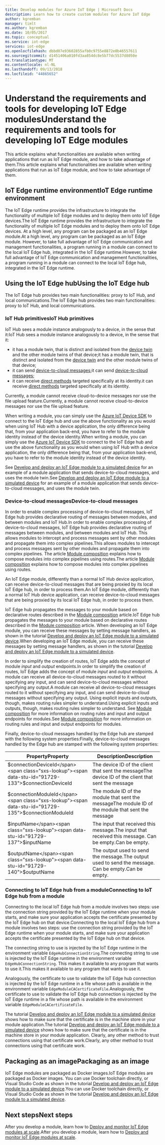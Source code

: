 ```yaml
---
title: Develop modules for Azure IoT Edge | Microsoft Docs
description: Learn how to create custom modules for Azure IoT Edge
author: kgremban
manager: timlt
ms.author: kgremban
ms.date: 10/05/2017
ms.topic: conceptual
ms.service: iot-edge
services: iot-edge
ms.openlocfilehash: dbbd07e93602855afb0c9755e8872e0b46557611
ms.sourcegitcommit: d1451406a010fd3aa854dc8e5b77dc5537d8050e
ms.translationtype: MT
ms.contentlocale: nl-NL
ms.lasthandoff: 09/13/2018
ms.locfileid: "44865652"
---
```

# <a name="understand-the-requirements-and-tools-for-developing-iot-edge-modules"></a><span data-ttu-id="91729-103">Understand the requirements and tools for developing IoT Edge modules</span><span class="sxs-lookup"><span data-stu-id="91729-103">Understand the requirements and tools for developing IoT Edge modules</span></span>

<span data-ttu-id="91729-104">This article explains what functionalities are available when writing applications that run as IoT Edge module, and how to take advantage of them.</span><span class="sxs-lookup"><span data-stu-id="91729-104">This article explains what functionalities are available when writing applications that run as IoT Edge module, and how to take advantage of them.</span></span>

## <a name="iot-edge-runtime-environment"></a><span data-ttu-id="91729-105">IoT Edge runtime environment</span><span class="sxs-lookup"><span data-stu-id="91729-105">IoT Edge runtime environment</span></span>
<span data-ttu-id="91729-106">The IoT Edge runtime provides the infrastructure to integrate the functionality of multiple IoT Edge modules and to deploy them onto IoT Edge devices.</span><span class="sxs-lookup"><span data-stu-id="91729-106">The IoT Edge runtime provides the infrastructure to integrate the functionality of multiple IoT Edge modules and to deploy them onto IoT Edge devices.</span></span> <span data-ttu-id="91729-107">At a high level, any program can be packaged as an IoT Edge module.</span><span class="sxs-lookup"><span data-stu-id="91729-107">At a high level, any program can be packaged as an IoT Edge module.</span></span> <span data-ttu-id="91729-108">However, to take full advantage of IoT Edge communication and management functionalities, a program running in a module can connect to the local IoT Edge hub, integrated in the IoT Edge runtime.</span><span class="sxs-lookup"><span data-stu-id="91729-108">However, to take full advantage of IoT Edge communication and management functionalities, a program running in a module can connect to the local IoT Edge hub, integrated in the IoT Edge runtime.</span></span>

## <a name="using-the-iot-edge-hub"></a><span data-ttu-id="91729-109">Using the IoT Edge hub</span><span class="sxs-lookup"><span data-stu-id="91729-109">Using the IoT Edge hub</span></span>
<span data-ttu-id="91729-110">The IoT Edge hub provides two main functionalities: proxy to IoT Hub, and local communications.</span><span class="sxs-lookup"><span data-stu-id="91729-110">The IoT Edge hub provides two main functionalities: proxy to IoT Hub, and local communications.</span></span>

### <a name="iot-hub-primitives"></a><span data-ttu-id="91729-111">IoT Hub primitives</span><span class="sxs-lookup"><span data-stu-id="91729-111">IoT Hub primitives</span></span>
<span data-ttu-id="91729-112">IoT Hub sees a module instance analogously to a device, in the sense that it:</span><span class="sxs-lookup"><span data-stu-id="91729-112">IoT Hub sees a module instance analogously to a device, in the sense that it:</span></span>

* <span data-ttu-id="91729-113">it has a module twin, that is distinct and isolated from the [device twin][lnk-devicetwin] and the other module twins of that device;</span><span class="sxs-lookup"><span data-stu-id="91729-113">it has a module twin, that is distinct and isolated from the [device twin][lnk-devicetwin] and the other module twins of that device;</span></span>
* <span data-ttu-id="91729-114">it can send [device-to-cloud messages][lnk-iothub-messaging];</span><span class="sxs-lookup"><span data-stu-id="91729-114">it can send [device-to-cloud messages][lnk-iothub-messaging];</span></span>
* <span data-ttu-id="91729-115">it can receive [direct methods][lnk-methods] targeted specifically at its identity.</span><span class="sxs-lookup"><span data-stu-id="91729-115">it can receive [direct methods][lnk-methods] targeted specifically at its identity.</span></span>

<span data-ttu-id="91729-116">Currently, a module cannot receive cloud-to-device messages nor use the file upload feature.</span><span class="sxs-lookup"><span data-stu-id="91729-116">Currently, a module cannot receive cloud-to-device messages nor use the file upload feature.</span></span>

<span data-ttu-id="91729-117">When writing a module, you can simply use the [Azure IoT Device SDK][lnk-devicesdk] to connect to the IoT Edge hub and use the above functionality as you would when using IoT Hub with a device application, the only difference being that, from your application back-end, you have to refer to the module identity instead of the device identity.</span><span class="sxs-lookup"><span data-stu-id="91729-117">When writing a module, you can simply use the [Azure IoT Device SDK][lnk-devicesdk] to connect to the IoT Edge hub and use the above functionality as you would when using IoT Hub with a device application, the only difference being that, from your application back-end, you have to refer to the module identity instead of the device identity.</span></span>

<span data-ttu-id="91729-118">See [Develop and deploy an IoT Edge module to a simulated device][lnk-tutorial2] for an example of a module application that sends device-to-cloud messages, and uses the module twin.</span><span class="sxs-lookup"><span data-stu-id="91729-118">See [Develop and deploy an IoT Edge module to a simulated device][lnk-tutorial2] for an example of a module application that sends device-to-cloud messages, and uses the module twin.</span></span>

### <a name="device-to-cloud-messages"></a><span data-ttu-id="91729-119">Device-to-cloud messages</span><span class="sxs-lookup"><span data-stu-id="91729-119">Device-to-cloud messages</span></span>
<span data-ttu-id="91729-120">In order to enable complex processing of device-to-cloud messages, IoT Edge hub provides declarative routing of messages between modules, and between modules and IoT Hub.</span><span class="sxs-lookup"><span data-stu-id="91729-120">In order to enable complex processing of device-to-cloud messages, IoT Edge hub provides declarative routing of messages between modules, and between modules and IoT Hub.</span></span>
<span data-ttu-id="91729-121">This allows modules to intercept and process messages sent by other modules and propagate them into complex pipelines.</span><span class="sxs-lookup"><span data-stu-id="91729-121">This allows modules to intercept and process messages sent by other modules and propagate them into complex pipelines.</span></span>
<span data-ttu-id="91729-122">The article [Module composition][lnk-module-comp] explains how to compose modules into complex pipelines using routes.</span><span class="sxs-lookup"><span data-stu-id="91729-122">The article [Module composition][lnk-module-comp] explains how to compose modules into complex pipelines using routes.</span></span>

<span data-ttu-id="91729-123">An IoT Edge module, differently than a normal IoT Hub device application, can receive device-to-cloud messages that are being proxied by its local IoT Edge hub, in order to process them.</span><span class="sxs-lookup"><span data-stu-id="91729-123">An IoT Edge module, differently than a normal IoT Hub device application, can receive device-to-cloud messages that are being proxied by its local IoT Edge hub, in order to process them.</span></span>

<span data-ttu-id="91729-124">IoT Edge hub propagates the messages to your module based on declarative routes described in the [Module composition][lnk-module-comp] article.</span><span class="sxs-lookup"><span data-stu-id="91729-124">IoT Edge hub propagates the messages to your module based on declarative routes described in the [Module composition][lnk-module-comp] article.</span></span> <span data-ttu-id="91729-125">When developing an IoT Edge module, you can receive these messages by setting message handlers, as shown in the tutorial [Develop and deploy an IoT Edge module to a simulated device][lnk-tutorial2].</span><span class="sxs-lookup"><span data-stu-id="91729-125">When developing an IoT Edge module, you can receive these messages by setting message handlers, as shown in the tutorial [Develop and deploy an IoT Edge module to a simulated device][lnk-tutorial2].</span></span>

<span data-ttu-id="91729-126">In order to simplify the creation of routes, IoT Edge adds the concept of module *input* and *output* endpoints.</span><span class="sxs-lookup"><span data-stu-id="91729-126">In order to simplify the creation of routes, IoT Edge adds the concept of module *input* and *output* endpoints.</span></span> <span data-ttu-id="91729-127">A module can receive all device-to-cloud messages routed to it without specifying any input, and can send device-to-cloud messages without specifying any output.</span><span class="sxs-lookup"><span data-stu-id="91729-127">A module can receive all device-to-cloud messages routed to it without specifying any input, and can send device-to-cloud messages without specifying any output.</span></span>
<span data-ttu-id="91729-128">Using explicit inputs and outputs, though, makes routing rules simpler to understand.</span><span class="sxs-lookup"><span data-stu-id="91729-128">Using explicit inputs and outputs, though, makes routing rules simpler to understand.</span></span> <span data-ttu-id="91729-129">See [Module composition][lnk-module-comp] for more information on routing rules and input and output endpoints for modules.</span><span class="sxs-lookup"><span data-stu-id="91729-129">See [Module composition][lnk-module-comp] for more information on routing rules and input and output endpoints for modules.</span></span>

<span data-ttu-id="91729-130">Finally, device-to-cloud messages handled by the Edge hub are stamped with the following system properties:</span><span class="sxs-lookup"><span data-stu-id="91729-130">Finally, device-to-cloud messages handled by the Edge hub are stamped with the following system properties:</span></span>

| <span data-ttu-id="91729-131">Property</span><span class="sxs-lookup"><span data-stu-id="91729-131">Property</span></span> | <span data-ttu-id="91729-132">Description</span><span class="sxs-lookup"><span data-stu-id="91729-132">Description</span></span> |
| -------- | ----------- |
| <span data-ttu-id="91729-133">$connectionDeviceId</span><span class="sxs-lookup"><span data-stu-id="91729-133">$connectionDeviceId</span></span> | <span data-ttu-id="91729-134">The device ID of the client that sent the message</span><span class="sxs-lookup"><span data-stu-id="91729-134">The device ID of the client that sent the message</span></span> |
| <span data-ttu-id="91729-135">$connectionModuleId</span><span class="sxs-lookup"><span data-stu-id="91729-135">$connectionModuleId</span></span> | <span data-ttu-id="91729-136">The module ID of the module that sent the message</span><span class="sxs-lookup"><span data-stu-id="91729-136">The module ID of the module that sent the message</span></span> |
| <span data-ttu-id="91729-137">$inputName</span><span class="sxs-lookup"><span data-stu-id="91729-137">$inputName</span></span> | <span data-ttu-id="91729-138">The input that received this message.</span><span class="sxs-lookup"><span data-stu-id="91729-138">The input that received this message.</span></span> <span data-ttu-id="91729-139">Can be empty.</span><span class="sxs-lookup"><span data-stu-id="91729-139">Can be empty.</span></span> |
| <span data-ttu-id="91729-140">$outputName</span><span class="sxs-lookup"><span data-stu-id="91729-140">$outputName</span></span> | <span data-ttu-id="91729-141">The output used to send the message.</span><span class="sxs-lookup"><span data-stu-id="91729-141">The output used to send the message.</span></span> <span data-ttu-id="91729-142">Can be empty.</span><span class="sxs-lookup"><span data-stu-id="91729-142">Can be empty.</span></span> |

### <a name="connecting-to-iot-edge-hub-from-a-module"></a><span data-ttu-id="91729-143">Connecting to IoT Edge hub from a module</span><span class="sxs-lookup"><span data-stu-id="91729-143">Connecting to IoT Edge hub from a module</span></span>
<span data-ttu-id="91729-144">Connecting to the local IoT Edge hub from a module involves two steps: use the connection string provided by the IoT Edge runtime when your module starts, and make sure your application accepts the certificate presented by the IoT Edge hub on that device.</span><span class="sxs-lookup"><span data-stu-id="91729-144">Connecting to the local IoT Edge hub from a module involves two steps: use the connection string provided by the IoT Edge runtime when your module starts, and make sure your application accepts the certificate presented by the IoT Edge hub on that device.</span></span>

<span data-ttu-id="91729-145">The connecting string to use is injected by the IoT Edge runtime in the environment variable `EdgeHubConnectionString`.</span><span class="sxs-lookup"><span data-stu-id="91729-145">The connecting string to use is injected by the IoT Edge runtime in the environment variable `EdgeHubConnectionString`.</span></span> <span data-ttu-id="91729-146">This makes it available to any program that wants to use it.</span><span class="sxs-lookup"><span data-stu-id="91729-146">This makes it available to any program that wants to use it.</span></span>

<span data-ttu-id="91729-147">Analogously, the certificate to use to validate the IoT Edge hub connection is injected by the IoT Edge runtime in a file whose path is available in the environment variable `EdgeModuleCACertificateFile`.</span><span class="sxs-lookup"><span data-stu-id="91729-147">Analogously, the certificate to use to validate the IoT Edge hub connection is injected by the IoT Edge runtime in a file whose path is available in the environment variable `EdgeModuleCACertificateFile`.</span></span>

<span data-ttu-id="91729-148">The tutorial [Develop and deploy an IoT Edge module to a simulated device][lnk-tutorial2] shows how to make sure that the certificate is in the machine store in your module application.</span><span class="sxs-lookup"><span data-stu-id="91729-148">The tutorial [Develop and deploy an IoT Edge module to a simulated device][lnk-tutorial2] shows how to make sure that the certificate is in the machine store in your module application.</span></span> <span data-ttu-id="91729-149">Clearly, any other method to trust connections using that certificate work.</span><span class="sxs-lookup"><span data-stu-id="91729-149">Clearly, any other method to trust connections using that certificate work.</span></span>

## <a name="packaging-as-an-image"></a><span data-ttu-id="91729-150">Packaging as an image</span><span class="sxs-lookup"><span data-stu-id="91729-150">Packaging as an image</span></span>
<span data-ttu-id="91729-151">IoT Edge modules are packaged as Docker images.</span><span class="sxs-lookup"><span data-stu-id="91729-151">IoT Edge modules are packaged as Docker images.</span></span>
<span data-ttu-id="91729-152">You can use Docker toolchain directly, or Visual Studio Code as shown in the tutorial [Develop and deploy an IoT Edge module to a simulated device][lnk-tutorial2].</span><span class="sxs-lookup"><span data-stu-id="91729-152">You can use Docker toolchain directly, or Visual Studio Code as shown in the tutorial [Develop and deploy an IoT Edge module to a simulated device][lnk-tutorial2].</span></span>

## <a name="next-steps"></a><span data-ttu-id="91729-153">Next steps</span><span class="sxs-lookup"><span data-stu-id="91729-153">Next steps</span></span>

<span data-ttu-id="91729-154">After you develop a module, learn how to [Deploy and monitor IoT Edge modules at scale][lnk-howto-deploy].</span><span class="sxs-lookup"><span data-stu-id="91729-154">After you develop a module, learn how to [Deploy and monitor IoT Edge modules at scale][lnk-howto-deploy].</span></span>

[lnk-devicesdk]: ../iot-hub/iot-hub-devguide-sdks.md
[lnk-devicetwin]: ../iot-hub/iot-hub-devguide-device-twins.md
[lnk-iothub-messaging]: ../iot-hub/iot-hub-devguide-messaging.md
[lnk-methods]: ../iot-hub/iot-hub-devguide-direct-methods.md
[lnk-tutorial2]: tutorial-csharp-module.md
[lnk-module-comp]: module-composition.md
[lnk-howto-deploy]: how-to-deploy-monitor.md
